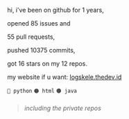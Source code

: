 hi, i've been on github for 1 years,

opened 85 issues and

55 pull requests,

pushed 10375 commits,

got 16 stars on my 12 repos.

my website if u want: [logskele.thedev.id](https://logskele.thedev.id)

`🔵 python` `🟠 html` `🟤 java`
> ###### including the private repos
